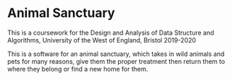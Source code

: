 # Animal Sanctuary
This is a coursework for the Design and Analysis of Data Structure and Algorithms, University of the West of England, Bristol 2019-2020

This is a software for an animal sanctuary, which takes in wild animals and pets for many reasons, give them the proper treatment then return them to where they belong or find a new home for them.
